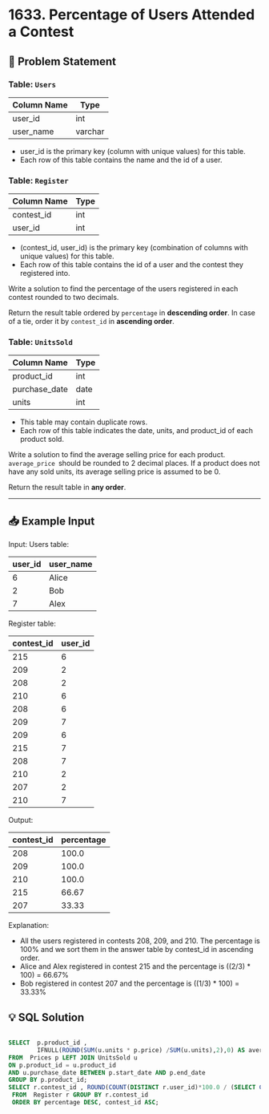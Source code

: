 # 1633. Percentage of Users Attended a Contest

## 📝 Problem Statement

### Table: `Users`

| Column Name | Type    |
|-------------|---------|
| user_id     | int     |
| user_name   | varchar |

 - user_id is the primary key (column with unique values) for this table.
 - Each row of this table contains the name and the id of a user.
 

### Table: `Register`

| Column Name | Type    |
|-------------|---------|
| contest_id  | int     |
| user_id     | int     |

 - (contest_id, user_id) is the primary key (combination of columns with unique values) for this table.
 - Each row of this table contains the id of a user and the contest they registered into.
 

Write a solution to find the percentage of the users registered in each contest rounded to two decimals.

Return the result table ordered by `percentage` in **descending order**. In case of a tie, order it by `contest_id` in **ascending order**.

### Table: `UnitsSold`

| Column Name   | Type    |
|---------------|---------|
| product_id    | int     |
| purchase_date | date    |
| units         | int     |

 - This table may contain duplicate rows.
 - Each row of this table indicates the date, units, and product_id of each product sold. 
 
Write a solution to find the average selling price for each product. `average_price `should be rounded to 2 decimal places. If a product does not have any sold units, its average selling price is assumed to be 0.

Return the result table in **any order**.

---

## 📥 Example Input

Input: 
Users table:

| user_id | user_name |
|---------|-----------|
| 6       | Alice     |
| 2       | Bob       |
| 7       | Alex      |

Register table:

| contest_id | user_id |
|------------|---------|
| 215        | 6       |
| 209        | 2       |
| 208        | 2       |
| 210        | 6       |
| 208        | 6       |
| 209        | 7       |
| 209        | 6       |
| 215        | 7       |
| 208        | 7       |
| 210        | 2       |
| 207        | 2       |
| 210        | 7       |

Output: 

| contest_id | percentage |
|------------|------------|
| 208        | 100.0      |
| 209        | 100.0      |
| 210        | 100.0      |
| 215        | 66.67      |
| 207        | 33.33      |

Explanation: 
 - All the users registered in contests 208, 209, and 210. The percentage is 100% and we sort them in the answer table by contest_id in ascending order.
 - Alice and Alex registered in contest 215 and the percentage is ((2/3) * 100) = 66.67%
 - Bob registered in contest 207 and the percentage is ((1/3) * 100) = 33.33%

## 💡 SQL Solution

```sql

SELECT  p.product_id ,
        IFNULL(ROUND(SUM(u.units * p.price) /SUM(u.units),2),0) AS average_price
FROM  Prices p LEFT JOIN UnitsSold u
ON p.product_id = u.product_id
AND u.purchase_date BETWEEN p.start_date AND p.end_date
GROUP BY p.product_id;
SELECT r.contest_id , ROUND(COUNT(DISTINCT r.user_id)*100.0 / (SELECT COUNT(*) FROM Users),2) AS percentage
 FROM  Register r GROUP BY r.contest_id
 ORDER BY percentage DESC, contest_id ASC;

